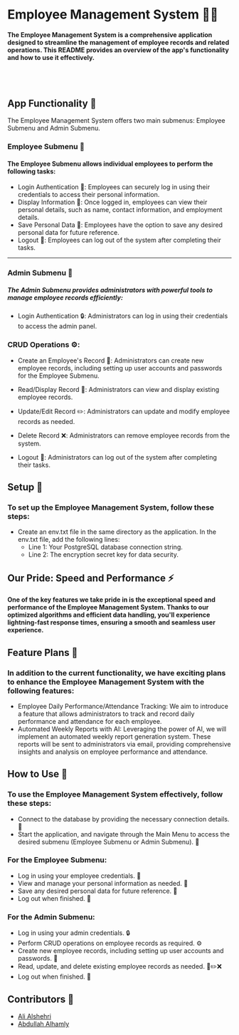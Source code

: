 # Employee Management System 👥✨

#### The Employee Management System is a comprehensive application designed to streamline the management of employee records and related operations. This README provides an overview of the app's functionality and how to use it effectively.

<br/><br/>

## App Functionality 🚀

The Employee Management System offers two main submenus: Employee Submenu and Admin Submenu.


### Employee Submenu 👤

#### The Employee Submenu allows individual employees to perform the following tasks:

- Login Authentication 🔐: Employees can securely log in using their credentials to access their personal information.
- Display Information 👀: Once logged in, employees can view their personal details, such as name, contact information, and employment details.
- Save Personal Data 💾: Employees have the option to save any desired personal data for future reference.
- Logout 🚪: Employees can log out of the system after completing their tasks.

---

### Admin Submenu 👑

##### The Admin Submenu provides administrators with powerful tools to manage employee records efficiently:

- Login Authentication 🔒: Administrators can log in using their credentials to access the admin panel.
### CRUD Operations ⚙️:

- Create an Employee's Record 📝: Administrators can create new employee records, including setting up user accounts and passwords for the Employee Submenu.
- Read/Display Record 📖: Administrators can view and display existing employee records.
- Update/Edit Record ✏️: Administrators can update and modify employee records as needed.
- Delete Record ❌: Administrators can remove employee records from the system.

- Logout 🚪: Administrators can log out of the system after completing their tasks.



## Setup 🔧

### To set up the Employee Management System, follow these steps:

- Create an env.txt file in the same directory as the application.
  In the env.txt file, add the following lines:
  - Line 1: Your PostgreSQL database connection string.
  - Line 2: The encryption secret key for data security.



## Our Pride: Speed and Performance ⚡️

#### One of the key features we take pride in is the exceptional speed and performance of the Employee Management System. Thanks to our optimized algorithms and efficient data handling, you'll experience lightning-fast response times, ensuring a smooth and seamless user experience.



## Feature Plans 🚀

### In addition to the current functionality, we have exciting plans to enhance the Employee Management System with the following features:

- Employee Daily Performance/Attendance Tracking: We aim to introduce a feature that allows administrators to track and record daily performance and attendance for each employee.
- Automated Weekly Reports with AI: Leveraging the power of AI, we will implement an automated weekly report generation system. These reports will be sent to administrators via email, providing comprehensive insights and analysis on employee performance and attendance.



## How to Use 📖

### To use the Employee Management System effectively, follow these steps:

- Connect to the database by providing the necessary connection details. 🔌
- Start the application, and navigate through the Main Menu to access the desired submenu (Employee Submenu or Admin Submenu). 🏡

### For the Employee Submenu:

- Log in using your employee credentials. 🔐
- View and manage your personal information as needed. 👤
- Save any desired personal data for future reference. 💾
- Log out when finished. 🚪

### For the Admin Submenu:

- Log in using your admin credentials. 🔒
- Perform CRUD operations on employee records as required. ⚙️
- Create new employee records, including setting up user accounts and passwords. 📝
- Read, update, and delete existing employee records as needed. 📖✏️❌
- Log out when finished. 🚪




## Contributors 🌟

- [Ali Alshehri](https://github.com/AlshehriAli0)
- [Abdullah Alhamly](https://github.com/173p)
